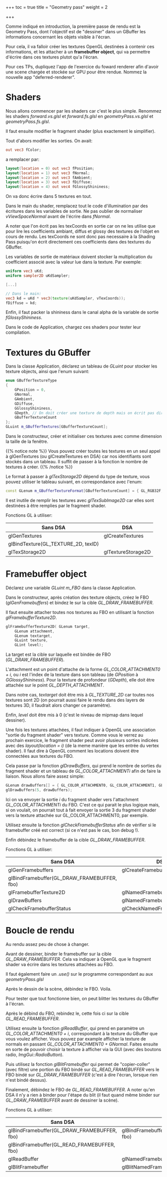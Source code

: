 +++
toc = true
title = "Geometry pass"
weight = 2

+++

Comme indiqué en introduction, la première passe de rendu est la Geometry Pass, dont l'objectif est de "dessiner" dans un GBuffer les informations concernant les objets visible à l'écran.

Pour cela, il va falloir créer les textures OpenGL destinées à contenir ces informations, et les attacher à un **framebuffer object**, qui va permettre d'écrire dans ces textures plutot qu'a l'écran.

Pour ces TPs, dupliquez l'app de l'exercice du foward renderer afin d'avoir une scene chargée et stockée sur GPU pour être rendue.
Nommez la nouvelle app "deferred-renderer".

# Shaders

Nous allons commencer par les shaders car c'est le plus simple.
Renommez les shaders *forward.vs.glsl* et *forward.fs.glsl* en *geometryPass.vs.glsl* et *geometryPass.fs.glsl*.

Il faut ensuite modifier le fragment shader (plus exactement le simplifier).

Tout d'abors modifier les sorties. On avait:

```glsl
out vec3 fColor;
```

a remplacer par:

```glsl
layout(location = 0) out vec3 fPosition;
layout(location = 1) out vec3 fNormal;
layout(location = 2) out vec3 fAmbient;
layout(location = 3) out vec3 fDiffuse;
layout(location = 4) out vec4 fGlossyShininess;
```

On va donc écrire dans 5 textures en tout.

Dans le main du shader, remplacez tout le code d'illumination par des écritures dans les variables de sortie. Ne pas oublier de normaliser *vViewSpaceNormal* avant de l'écrire dans *fNormal*.

A noter que l'on écrit pas les texCoords en sortie car on ne les utilise que pour lire les coefficients ambiant, diffus et glossy des textures de l'objet en cours de rendu. Les texCoords ne sont donc pas necessaire à la Shading Pass puisqu'on écrit directement ces coefficients dans des textures du GBuffer.

Les variables de sortie de matériaux doivent stocker la multiplication du coefficient associé avec la valeur lue dans la texture. Par exemple:

```glsl
uniform vec3 uKd;
uniform sampler2D uKdSampler;

[...]

// Dans le main:
vec3 kd = uKd * vec3(texture(uKdSampler, vTexCoords));
fDiffuse = kd;
```

Enfin, il faut packer la shininess dans le canal alpha de la variable de sortie *fGlossyShininess*.

Dans le code de Application, chargez ces shaders pour tester leur compilation.

# Textures du GBuffer

Dans la classe Application, déclarez un tableau de *GLuint* pour stocker les texture objects, ainsi que l'enum suivant:

```cpp
enum GBufferTextureType
{
    GPosition = 0,
    GNormal,
    GAmbient,
    GDiffuse,
    GGlossyShininess,
    GDepth, // On doit créer une texture de depth mais on écrit pas directement dedans dans le FS. OpenGL le fait pour nous (et l'utilise).
    GBufferTextureCount
};
GLuint m_GBufferTextures[GBufferTextureCount];
```

Dans le constructeur, créer et initialiser ces textures avec comme dimension la taille de la fenêtre.

{{% notice note %}}
Vous pouvez créer toutes les textures en un seul appel à glGenTextures (ou glCreateTextures en DSA) car nos identifiants sont stockés dans un tableau. Il suffit de passer à la fonction le nombre de textures à créer.
{{% /notice %}}

Le format à passer à *glTexStorage2D* dépend du type de texture, vous pouvez utiliser le tableau suivant, en correspondance avec l'enum:

```cpp
const GLenum m_GBufferTextureFormat[GBufferTextureCount] = { GL_RGB32F, GL_RGB32F, GL_RGB32F, GL_RGB32F, GL_RGBA32F, GL_DEPTH_COMPONENT32F };
```

Il est inutile de remplir les textures avec *glTexSubImage2D* car elles sont destinées à être remplies par le fragment shader.

Fonctions GL à utiliser:

| Sans DSA                             | DSA |
| ------------------------------------ | ----------- |
| glGenTextures                         | glCreateTextures |
| glBindTexture(GL_TEXTURE_2D, texID) | |
| glTexStorage2D                    | glTextureStorage2D |

# Framebuffer object

Déclarez une variable *GLuint m_FBO* dans la classe Application.

Dans le constructeur, après création des texture objects, créez le FBO (*glGenFramebuffers*) et bindez le sur la cible *GL_DRAW_FRAMEBUFFER*.

Il faut ensuite attacher toutes nos textures au FBO en utilisant la fonction *glFramebufferTexture2D*.

```cpp
glFramebufferTexture2D( GLenum target,
    GLenum attachment,
    GLenum textarget,
    GLuint texture,
    GLint level);
```

La target est la cible sur laquelle est bindée de FBO (*GL_DRAW_FRAMEBUFFER*).

L'attachment est un point d'attache de la forme *GL_COLOR_ATTACHMENT0 + i*, ou *i* est l'index de la texture dans son tableau (de *GPosition* à *GGlossyShininess*).
Pour la texture de profondeur (*GDepth*), elle doit être attachée sur le point *GL_DEPTH_ATTACHMENT*.

Dans notre cas, *textarget* doit être mis à *GL_TEXTURE_2D* car toutes nos textures sont 2D (on pourrait aussi faire le rendu dans des layers de textures 3D, il faudrait alors changer ce paramètre).

Enfin, *level* doit être mis à 0 (c'est le niveau de mipmap dans lequel dessiner).

Une fois les textures attachées, il faut indiquer à OpenGL une association "sortie du fragment shader" vers texture.
Comme vous le verrez au prochain exercice, le fragment shader peut avoir plusieurs sorties indicées avec des *layout(location = i)* (de la meme manière que les entrée du vertex shader).
Il faut dire à OpenGL comment les locations doivent être connectées aux textures du FBO.

Cela passe par la fonction *glDrawBuffers*, qui prend le nombre de sorties du fragment shader et un tableau de *GL_COLOR_ATTACHMENTi* afin de faire la liaison. Nous allons faire assez simple:

```cpp
GLenum drawBuffers[] = { GL_COLOR_ATTACHMENT0, GL_COLOR_ATTACHMENT1, GL_COLOR_ATTACHMENT2, GL_COLOR_ATTACHMENT3, GL_COLOR_ATTACHMENT4 };
glDrawBuffers(5, drawBuffers);
```

Ici on va envoyer la sortie *i* du fragment shader vers l'attachment *GL_COLOR_ATTACHMENTi* du FBO.
C'est ce qui parait le plus logique mais, si on voulait, on pourrait tout à fait envoyer la sortie 3 du fragment shader vers la texture attachée sur GL_COLOR_ATTACHMENT0, par exemple.

Utilisez ensuite la fonction *glCheckFramebufferStatus* afin de vérifier si le framebuffer créé est correct (si ce n'est pas le cas, bon debug !).

Enfin débindez le framebuffer de la cible *GL_DRAW_FRAMEBUFFER*.

Fonctions GL à utiliser:

| Sans DSA                             | DSA |
| ------------------------------------ | ----------- |
| glGenFramebuffers                         | glCreateFramebuffers |
| glBindFramebuffer(GL_DRAW_FRAMEBUFFER, fbo) | |
| glFramebufferTexture2D                    | glNamedFramebufferTexture |
| glDrawBuffers | glNamedFramebufferDrawBuffers |
| glCheckFramebufferStatus | glCheckNamedFramebufferStatus |

# Boucle de rendu

Au rendu assez peu de chose à changer.

Avant de dessiner, binder le framebuffer sur la cible *GL_DRAW_FRAMEBUFFER*. Cela va indiquer à OpenGL que le fragment shader va écrire dans les textures attachées au FBO.

Il faut également faire un *.use()* sur le programme correspondant au aux *geometryPass.glsl*

Après le dessin de la scène, débindez le FBO. Voila.

Pour tester que tout fonctionne bien, on peut blitter les textures du GBuffer à l'écran.

Après le débind du FBO, rebindez le, cette fois ci sur la cible *GL_READ_FRAMEBUFFER*.

Utilisez ensuite la fonction *glReadBuffer*, qui prend en paramètre un *GL_COLOR_ATTACHMENT0 + i*, correspondant à la texture du GBuffer que vous voulez afficher. Vous pouvez par example afficher la texture de normals en passant *GL_COLOR_ATTACHMENT0 + GNormal*. Faites ensuite en sorte de pouvoir choisir la texture à afficher via la GUI (avec des boutons radio, *ImgGui::RadioButton*).

Puis utilisez la fonction *glBlitFramebuffer* qui permet de "copier-coller" (avec filtre) une portion du FBO bindé sur *GL_READ_FRAMEBUFFER* vers le FBO bindé sur *GL_DRAW_FRAMEBUFFER* (c'est à dire l'écran, lorsque rien n'est bindé dessus).

Finalement, débindez le FBO de *GL_READ_FRAMEBUFFER*. A noter qu'en DSA il n'y a rien à binder pour l'étape du blit (il faut quand même binder sur *GL_DRAW_FRAMEBUFFER* avant de dessiner la scène).

Fonctions GL à utiliser:

| Sans DSA                             | DSA |
| ------------------------------------ | ----------- |
| glBindFramebuffer(GL_DRAW_FRAMEBUFFER, fbo) | glBindFramebuffer(GL_DRAW_FRAMEBUFFER, fbo) |
| glBindFramebuffer(GL_READ_FRAMEBUFFER, fbo)  |  |
| glReadBuffer | glNamedFramebufferReadBuffer |
| glBlitFramebuffer | glBlitNamedFramebuffer |
